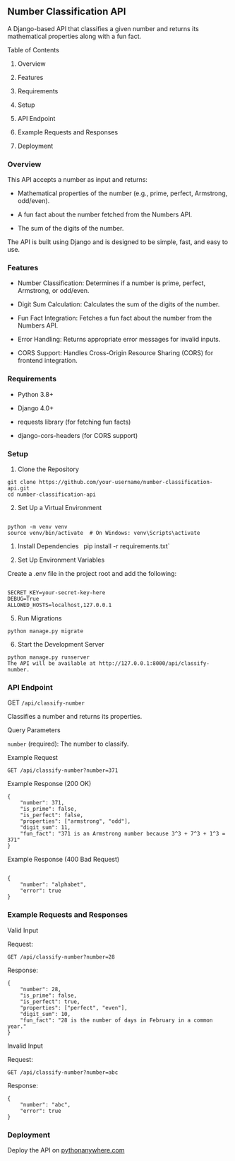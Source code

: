 ## Number Classification API

A Django-based API that classifies a given number and returns its mathematical properties along with a fun fact.

Table of Contents

1. Overview

2. Features

3. Requirements

4. Setup

5. API Endpoint

6. Example Requests and Responses

7. Deployment


### Overview

This API accepts a number as input and returns:

- Mathematical properties of the number (e.g., prime, perfect, Armstrong, odd/even).

- A fun fact about the number fetched from the Numbers API.

- The sum of the digits of the number.

The API is built using Django and is designed to be simple, fast, and easy to use.

### Features

- Number Classification: Determines if a number is prime, perfect, Armstrong, or odd/even.

- Digit Sum Calculation: Calculates the sum of the digits of the number.

- Fun Fact Integration: Fetches a fun fact about the number from the Numbers API.

- Error Handling: Returns appropriate error messages for invalid inputs.

- CORS Support: Handles Cross-Origin Resource Sharing (CORS) for frontend integration.

### Requirements

- Python 3.8+

- Django 4.0+

- requests library (for fetching fun facts)

- django-cors-headers (for CORS support)

### Setup

1. Clone the Repository
   

```
git clone https://github.com/your-username/number-classification-api.git
cd number-classification-api

```
2. Set Up a Virtual Environment
   

```

python -m venv venv
source venv/bin/activate  # On Windows: venv\Scripts\activate

```
1. Install Dependencies
`
`pip install -r requirements.txt`


4. Set Up Environment Variables
   
Create a .env file in the project root and add the following:


```

SECRET_KEY=your-secret-key-here
DEBUG=True
ALLOWED_HOSTS=localhost,127.0.0.1

```
5. Run Migrations

`python manage.py migrate`


6. Start the Development Server


```
python manage.py runserver
The API will be available at http://127.0.0.1:8000/api/classify-number.

```

### API Endpoint

GET `/api/classify-number`

Classifies a number and returns its properties.

Query Parameters

`number` (required): The number to classify.

Example Request

`GET /api/classify-number?number=371`

Example Response (200 OK)


```
{
    "number": 371,
    "is_prime": false,
    "is_perfect": false,
    "properties": ["armstrong", "odd"],
    "digit_sum": 11,
    "fun_fact": "371 is an Armstrong number because 3^3 + 7^3 + 1^3 = 371"
}

```

Example Response (400 Bad Request)

```

{
    "number": "alphabet",
    "error": true
}

```

### Example Requests and Responses

Valid Input

Request:


`GET /api/classify-number?number=28`

Response:

```
{
    "number": 28,
    "is_prime": false,
    "is_perfect": true,
    "properties": ["perfect", "even"],
    "digit_sum": 10,
    "fun_fact": "28 is the number of days in February in a common year."
}
```
Invalid Input

Request:

`GET /api/classify-number?number=abc`

Response:


```
{
    "number": "abc",
    "error": true
}
```
### Deployment

Deploy the API on [pythonanywhere.com](kihuni.pythonanywhere.com)
